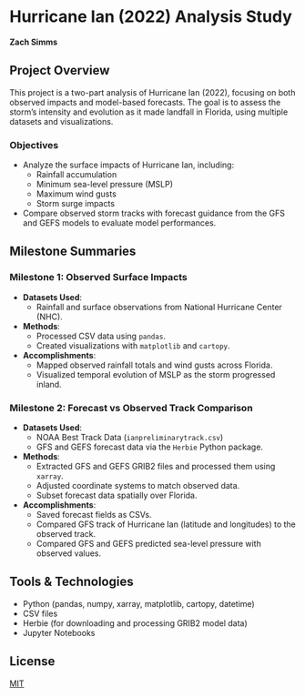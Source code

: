 # Hurricane Ian (2022) Analysis Study

**Zach Simms**

## Project Overview

This project is a two-part analysis of Hurricane Ian (2022), focusing on both observed impacts and model-based forecasts. The goal is to assess the storm’s intensity and evolution as it made landfall in Florida, using multiple datasets and visualizations.

### Objectives
- Analyze the surface impacts of Hurricane Ian, including:
  - Rainfall accumulation
  - Minimum sea-level pressure (MSLP)
  - Maximum wind gusts
  - Storm surge impacts
- Compare observed storm tracks with forecast guidance from the GFS and GEFS models to evaluate model performances.

## Milestone Summaries

### Milestone 1: Observed Surface Impacts
- **Datasets Used**:
  - Rainfall and surface observations from National Hurricane Center (NHC).
- **Methods**:
  - Processed CSV data using `pandas`.
  - Created visualizations with `matplotlib` and `cartopy`.
- **Accomplishments**:
  - Mapped observed rainfall totals and wind gusts across Florida.
  - Visualized temporal evolution of MSLP as the storm progressed inland.

### Milestone 2: Forecast vs Observed Track Comparison
- **Datasets Used**:
  - NOAA Best Track Data (`ianpreliminarytrack.csv`)
  - GFS and GEFS forecast data via the `Herbie` Python package.
- **Methods**:
  - Extracted GFS and GEFS GRIB2 files and processed them using `xarray`.
  - Adjusted coordinate systems to match observed data.
  - Subset forecast data spatially over Florida.
- **Accomplishments**:
  - Saved forecast fields as CSVs.
  - Compared GFS track of Hurricane Ian (latitude and longitudes) to the observed track.
  - Compared GFS and GEFS predicted sea-level pressure with observed values.

## Tools & Technologies
- Python (pandas, numpy, xarray, matplotlib, cartopy, datetime)
- CSV files
- Herbie (for downloading and processing GRIB2 model data)
- Jupyter Notebooks

## License

[MIT](https://choosealicense.com/licenses/mit/)

